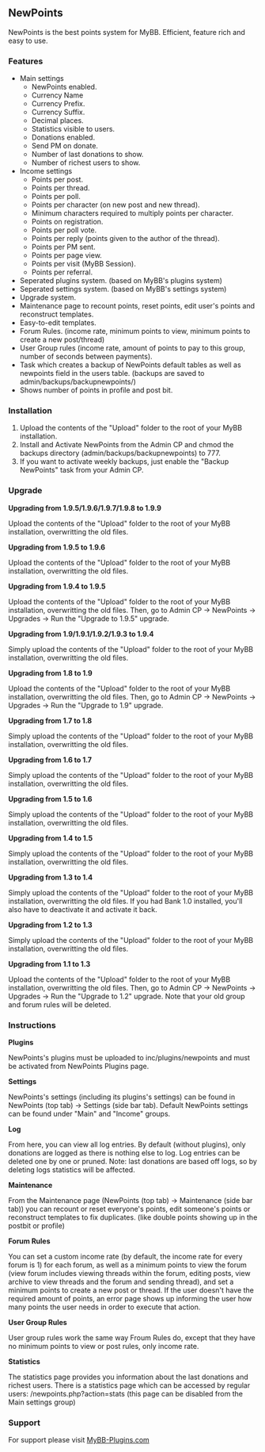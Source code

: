 ## NewPoints
NewPoints is the best points system for MyBB. Efficient, feature rich and easy to use.

### Features

* Main settings
	* NewPoints enabled.
	* Currency Name
	* Currency Prefix.
	* Currency Suffix.
	* Decimal places.
	* Statistics visible to users.
	* Donations enabled.
	* Send PM on donate.
	* Number of last donations to show.
	* Number of richest users to show.
* Income settings
	* Points per post.
	* Points per thread.
	* Points per poll.
	* Points per character (on new post and new thread).
	* Minimum characters required to multiply points per character.
	* Points on registration.
	* Points per poll vote.
	* Points per reply (points given to the author of the thread).
	* Points per PM sent.
	* Points per page view.
	* Points per visit (MyBB Session).
	* Points per referral.
* Seperated plugins system. (based on MyBB's plugins system)
* Seperated settings system. (based on MyBB's settings system)
* Upgrade system.
* Maintenance page to recount points, reset points, edit user's points and reconstruct templates.
* Easy-to-edit templates.
* Forum Rules. (income rate, minimum points to view, minimum points to create a new post/thread)
* User Group rules (income rate, amount of points to pay to this group, number of seconds between payments).
* Task which creates a backup of NewPoints default tables as well as newpoints field in the users table. (backups are saved to admin/backups/backupnewpoints/)
* Shows number of points in profile and post bit.

### Installation
1. Upload the contents of the "Upload" folder to the root of your MyBB installation.
2. Install and Activate NewPoints from the Admin CP and chmod the backups directory (admin/backups/backupnewpoints) to 777.
3. If you want to activate weekly backups, just enable the "Backup NewPoints" task from your Admin CP.

### Upgrade
**Upgrading from 1.9.5/1.9.6/1.9.7/1.9.8 to 1.9.9**

Upload the contents of the "Upload" folder to the root of your MyBB installation, overwritting the old files.

**Upgrading from 1.9.5 to 1.9.6**

Upload the contents of the "Upload" folder to the root of your MyBB installation, overwritting the old files.

**Upgrading from 1.9.4 to 1.9.5**

Upload the contents of the "Upload" folder to the root of your MyBB installation, overwritting the old files.
Then, go to Admin CP -> NewPoints -> Upgrades -> Run the "Upgrade to 1.9.5" upgrade.

**Upgrading from 1.9/1.9.1/1.9.2/1.9.3 to 1.9.4**

Simply upload the contents of the "Upload" folder to the root of your MyBB installation, overwritting the old files.

**Upgrading from 1.8 to 1.9**

Upload the contents of the "Upload" folder to the root of your MyBB installation, overwritting the old files.
Then, go to Admin CP -> NewPoints -> Upgrades -> Run the "Upgrade to 1.9" upgrade.

**Upgrading from 1.7 to 1.8**

Simply upload the contents of the "Upload" folder to the root of your MyBB installation, overwritting the old files.

**Upgrading from 1.6 to 1.7**

Simply upload the contents of the "Upload" folder to the root of your MyBB installation, overwritting the old files.

**Upgrading from 1.5 to 1.6**

Simply upload the contents of the "Upload" folder to the root of your MyBB installation, overwritting the old files.

**Upgrading from 1.4 to 1.5**

Simply upload the contents of the "Upload" folder to the root of your MyBB installation, overwritting the old files.

**Upgrading from 1.3 to 1.4**

Simply upload the contents of the "Upload" folder to the root of your MyBB installation, overwritting the old files.
If you had Bank 1.0 installed, you'll also have to deactivate it and activate it back.

**Upgrading from 1.2 to 1.3**

Simply upload the contents of the "Upload" folder to the root of your MyBB installation, overwritting the old files.

**Upgrading from 1.1 to 1.3**

Upload the contents of the "Upload" folder to the root of your MyBB installation, overwritting the old files.
Then, go to Admin CP -> NewPoints -> Upgrades -> Run the "Upgrade to 1.2" upgrade. Note that your old group and forum rules will be deleted.

### Instructions
**Plugins**

NewPoints's plugins must be uploaded to inc/plugins/newpoints and must be activated from NewPoints Plugins page.

**Settings**

NewPoints's settings (including its plugins's settings) can be found in NewPoints (top tab) -> Settings (side bar tab).
Default NewPoints settings can be found under "Main" and "Income" groups.

**Log**

From here, you can view all log entries. By default (without plugins), only donations are logged as there is nothing else to log.
Log entries can be deleted one by one or pruned.
Note: last donations are based off logs, so by deleting logs statistics will be affected.

**Maintenance**

From the Maintenance page (NewPoints (top tab) -> Maintenance (side bar tab)) you can recount or reset everyone's points, edit someone's points or reconstruct templates to fix duplicates. (like double points showing up in the postbit or profile)

**Forum Rules**

You can set a custom income rate (by default, the income rate for every forum is 1) for each forum, as well as a minimum points to view the forum (view forum includes viewing threads within the forum, editing posts, view archive to view threads and the forum and sending thread), and set a minimum points to create a new post or thread. If the user doesn't have the required amount of points, an error page shows up informing the user how many points the user needs in order to execute that action.

**User Group Rules**

User group rules work the same way Froum Rules do, except that they have no minimum points to view or post rules, only income rate.

**Statistics**

The statistics page provides you information about the last donations and richest users.
There is a statistics page which can be accessed by regular users: /newpoints.php?action=stats (this page can be disabled from the Main settings group)

### Support
For support please visit [MyBB-Plugins.com](http://forums.mybb-plugins.com/ "MyBB-Plugins.com")